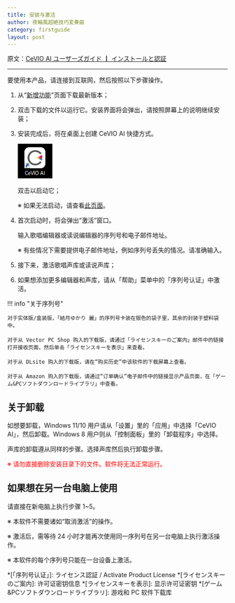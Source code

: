 ```yaml
---
title: 安装与激活
author: 夜輪風超絶技巧変奏曲
category: firstguide
layout: post
---
```

原文：[CeVIO AI ユーザーズガイド ┃ インストールと認証](https://cevio.jp/guide/cevio_ai/firstguide/install/)

---

要使用本产品，请连接到互联网，然后按照以下步骤操作。

1. 从“[新增功能](https://cevio.jp/guide/cevio_ai/)”页面下载最新版本；

2. 双击下载的文件以运行它。安装界面将会弹出，请按照屏幕上的说明继续安装；

3. 安装完成后，将在桌面上创建 CeVIO AI 快捷方式。
   
    ![icon](images/icon.png)
   
    双击以启动它；
   
    ※ 如果无法启动，请查看[此页面](https://cevio.jp/guide/cevio_ai/faq/)。

4. 首次启动时，将会弹出“激活”窗口。

    输入歌唱编辑器或读说编辑器的序列号和电子邮件地址。
    
    ※ 有些情况下需要提供电子邮件地址，例如序列号丢失的情况。请准确输入。

5. 接下来，激活歌唱声库或读说声库；

6. 如果想添加更多编辑器和声库，请从「帮助」菜单中的「序列号认证」中激活。

!!! info "关于序列号"

    对于实体版/盒装版，「結月ゆかり 麗」的序列号卡装在银色的袋子里，其余的封装于塑料袋中。

    对于从 Vector PC Shop 购入的下载版，请通过「ライセンスキーのご案内」邮件中的链接打开接收页面，然后单击「ライセンスキーを表示」来查看。

    对于从 DLsite 购入的下载版，请在“购买历史”中该软件的下载屏幕上查看。

    对于从 Amazon 购入的下载版，请通过“订单确认”电子邮件中的链接显示产品页面，在「ゲーム&PCソフトダウンロードライブラリ」中查看。

## 关于卸载

如想要卸载，Windows 11/10 用户请从「设置」里的「应用」中选择「CeVIO AI」，然后卸载。Windows 8 用户则从「控制面板」里的「卸载程序」中选择。

声库的卸载遵从同样的步骤。选择声库然后执行卸载步骤。

<span style="color: red">※ 请勿直接删除安装目录下的文件。软件将无法正常运行。</span>

## 如果想在另一台电脑上使用

请直接在新电脑上执行步骤 1~5。

※ 本软件不需要诸如“取消激活”的操作。

※ 激活后，需等待 24 小时才能再次使用同一序列号在另一台电脑上执行激活操作。

※ 本软件的每个序列号只能在一台设备上激活。

*[「序列号认证」]: ライセンス認証 / Activate Product License
*[ライセンスキーのご案内]: 许可证密钥信息
*[ライセンスキーを表示]: 显示许可证密钥
*[ゲーム&PCソフトダウンロードライブラリ]: 游戏和 PC 软件下载库
